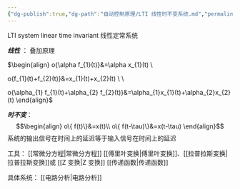 ```yaml
---
{"dg-publish":true,"dg-path":"自动控制原理/LTI 线性时不变系统.md","permalink":"/自动控制原理/LTI 线性时不变系统/","dgPassFrontmatter":true,"noteIcon":"","created":"2024-04-16T13:01:27.256+08:00","updated":"2024-04-16T19:33:03.830+08:00"}
---
```


LTI system
linear  time invariant
线性定常系统

***线性*** ：
叠加原理

<div class="transclusion internal-embed is-loaded"><div class="markdown-embed">



$\begin{align} 
o\{\alpha f_{1}(t)\}&=\alpha x_{1}(t) \\

o\{f_{1}(t)+f_{2}(t)\}&=x_{1}(t)+x_{2}(t) \\ \\

o\{\alpha_{1} f_{1}(t)+\alpha_{2} f_{2}(t)\}&=\alpha_{1}x_{1}(t)+\alpha_{2}x_{2}(t)
\end{align}$

</div></div>

***时不变***：
$$\begin{align}
 o\{ f(t)\}&=x(t)\\
o\{ f(t-\tau)\}&=x(t-\tau)
\end{align}$$
系统的输出信号在时间上的延迟等于输入信号在时间上的延迟


工具：
[[常微分方程\|常微分方程]]
[[傅里叶变换\|傅里叶变换]]、[[拉普拉斯变换\|拉普拉斯变换]]或 [[Z 变换\|Z 变换]] 
[[传递函数\|传递函数]]

具体系统：
[[电路分析\|电路分析]]

